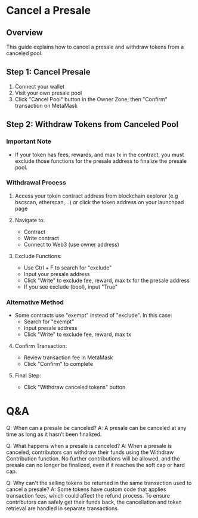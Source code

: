 # Cancel a Presale

## Overview

This guide explains how to cancel a presale and withdraw tokens from a canceled pool.

## Step 1: Cancel Presale

1. Connect your wallet
2. Visit your own presale pool
3. Click "Cancel Pool" button in the Owner Zone, then "Confirm" transaction on MetaMask

## Step 2: Withdraw Tokens from Canceled Pool

### Important Note

-   If your token has fees, rewards, and max tx in the contract, you must exclude those functions for the presale address to finalize the presale pool.

### Withdrawal Process

1. Access your token contract address from blockchain explorer (e.g bscscan, etherscan,...) or click the token address on your launchpad page

2. Navigate to:

    - Contract
    - Write contract
    - Connect to Web3 (use owner address)

3. Exclude Functions:
    - Use Ctrl + F to search for "exclude"
    - Input your presale address
    - Click "Write" to exclude fee, reward, max tx for the presale address
    - If you see exclude (bool), input "True"

### Alternative Method

-   Some contracts use "exempt" instead of "exclude". In this case:
    -   Search for "exempt"
    -   Input presale address
    -   Click "Write" to exclude fee, reward, max tx

4. Confirm Transaction:

    - Review transaction fee in MetaMask
    - Click "Confirm" to complete

5. Final Step:
    - Click "Withdraw canceled tokens" button

# Q&A

Q: When can a presale be canceled?
A: A presale can be canceled at any time as long as it hasn’t been finalized.

Q: What happens when a presale is canceled?
A: When a presale is canceled, contributors can withdraw their funds using the Withdraw Contribution function. No further contributions will be allowed, and the presale can no longer be finalized, even if it reaches the soft cap or hard cap.

Q: Why can't the selling tokens be returned in the same transaction used to cancel a presale?
A: Some tokens have custom code that applies transaction fees, which could affect the refund process. To ensure contributors can safely get their funds back, the cancellation and token retrieval are handled in separate transactions.
